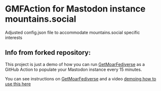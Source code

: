 # GMFAction for Mastodon instance mountains.social

Adjusted config.json file to accommodate mountains.social specific interests

## Info from forked repository:

This project is just a demo of how you can run [GetMoarFediverse](https://github.com/g3rv4/GetMoarFediverse) as a GitHub Action to populate your Mastodon instance every 15 minutes.

You can see instructions on [GetMoarFediverse](https://github.com/g3rv4/GetMoarFediverse) and a video [demoing how to use this here](https://youtu.be/XOBD8OsdjGY)
